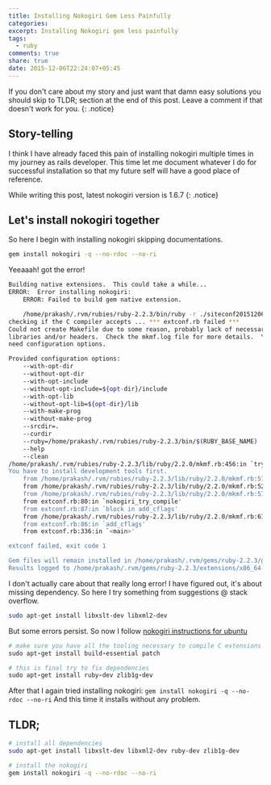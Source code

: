 ```yaml
---
title: Installing Nokogiri Gem Less Painfully
categories:
excerpt: Installing Nokogiri gem less painfully
tags:
  - ruby
comments: true
share: true
date: 2015-12-06T22:24:07+05:45
---
```


If you don't care about my story and just want that damn easy solutions you should skip to TLDR; section at the end of this post. Leave a comment if that doesn't work for you.
{: .notice}

## Story-telling

I think I have already faced this pain of installing nokogiri multiple times in my journey as rails developer. This time let me document whatever I do for successful installation so that my future self will have a good place of reference.

While writing this post, latest nokogiri version is 1.6.7
{: .notice}

## Let's install nokogiri together

So here I begin with installing nokogiri skipping documentations.

```bash
gem install nokogiri -q --no-rdoc --no-ri
```

Yeeaaah! got the error!

```bash
Building native extensions.  This could take a while...
ERROR:  Error installing nokogiri:
	ERROR: Failed to build gem native extension.

    /home/prakash/.rvm/rubies/ruby-2.2.3/bin/ruby -r ./siteconf20151206-24990-5h73vv.rb extconf.rb
checking if the C compiler accepts ... *** extconf.rb failed ***
Could not create Makefile due to some reason, probably lack of necessary
libraries and/or headers.  Check the mkmf.log file for more details.  You may
need configuration options.

Provided configuration options:
	--with-opt-dir
	--without-opt-dir
	--with-opt-include
	--without-opt-include=${opt-dir}/include
	--with-opt-lib
	--without-opt-lib=${opt-dir}/lib
	--with-make-prog
	--without-make-prog
	--srcdir=.
	--curdir
	--ruby=/home/prakash/.rvm/rubies/ruby-2.2.3/bin/$(RUBY_BASE_NAME)
	--help
	--clean
/home/prakash/.rvm/rubies/ruby-2.2.3/lib/ruby/2.2.0/mkmf.rb:456:in `try_do': The compiler failed to generate an executable file. (RuntimeError)
You have to install development tools first.
	from /home/prakash/.rvm/rubies/ruby-2.2.3/lib/ruby/2.2.0/mkmf.rb:571:in `block in try_compile'
	from /home/prakash/.rvm/rubies/ruby-2.2.3/lib/ruby/2.2.0/mkmf.rb:522:in `with_werror'
	from /home/prakash/.rvm/rubies/ruby-2.2.3/lib/ruby/2.2.0/mkmf.rb:571:in `try_compile'
	from extconf.rb:80:in `nokogiri_try_compile'
	from extconf.rb:87:in `block in add_cflags'
	from /home/prakash/.rvm/rubies/ruby-2.2.3/lib/ruby/2.2.0/mkmf.rb:619:in `with_cflags'
	from extconf.rb:86:in `add_cflags'
	from extconf.rb:336:in `<main>'

extconf failed, exit code 1

Gem files will remain installed in /home/prakash/.rvm/gems/ruby-2.2.3/gems/nokogiri-1.6.7 for inspection.
Results logged to /home/prakash/.rvm/gems/ruby-2.2.3/extensions/x86_64-linux/2.2.0/nokogiri-1.6.7/gem_make.out
```

I don't actually care about that really long error! I have figured out, it's about missing dependency. So here I try something from suggestions @ stack overflow.

```bash
sudo apt-get install libxslt-dev libxml2-dev
```

But some errors persist. So now I follow [nokogiri instructions for ubuntu](http://www.nokogiri.org/tutorials/installing_nokogiri.html#ubuntu___debian)

```ruby
# make sure you have all the tooling necessary to compile C extensions
sudo apt-get install build-essential patch

# this is final try to fix dependencies
sudo apt-get install ruby-dev zlib1g-dev
```

After that I again tried installing nokogiri:
`gem install nokogiri -q --no-rdoc --no-ri`
And this time it installs without any problem.

## TLDR;

```bash
# install all dependencies
sudo apt-get install libxslt-dev libxml2-dev ruby-dev zlib1g-dev

# install the nokogiri
gem install nokogiri -q --no-rdoc --no-ri
```
